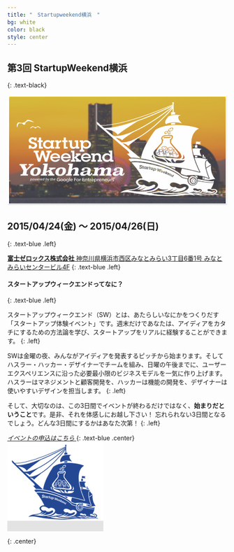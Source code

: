 ```yaml
---
title: "　Startupweekend横浜　"
bg: white
color: black
style: center
---
```


## **第3回 StartupWeekend横浜**
{: .text-black}

<img src="img/home/swy_main2.png">

## **2015/04/24(金) 〜 2015/04/26(日)**
{: .text-blue .left}

<i class="fa fa-map-marker text-navy fa-2x"></i>
[**富士ゼロックス株式会社** 神奈川県横浜市西区みなとみらい3丁目6番1号 みなとみらいセンタービル4F](http://www.fujixerox.co.jp/solution/cvi_center/access.html)
{: .text-blue .left}

#### スタートアップウィークエンドってなに？
{: .text-blue .left}

スタートアップウィークエンド（SW）とは、あたらしいなにかをつくりだす「スタートアップ体験イベント」です。週末だけであなたは、アイディアをカタチにするための方法論を学び、スタートアップをリアルに経験することができます。
{: .left}

SWは金曜の夜、みんながアイディアを発表するピッチから始まります。そしてハスラー・ハッカー・デザイナーでチームを組み、日曜の午後までに、ユーザーエクスペリエンスに沿った必要最小限のビジネスモデルを一気に作り上げます。ハスラーはマネジメントと顧客開発を、ハッカーは機能の開発を、デザイナーは使いやすいデザインを担当します。
{: .left}


そして、大切なのは、この3日間でイベントが終わるだけではなく、**始まりだということ**です。是非、それを体感しにお越し下さい！
忘れられない3日間となるでしょう。どんな3日間にするかはあなた次第！
{: .left}


<a href="https://swyokohama.doorkeeper.jp/events/21516">
<i class="fa fa-arrow-circle-down fa-2x text-navy">
イベントの申込はこちら
</i>
</a>
{: .text-blue .center}
<span class="fa-stack subtlecircle" style="font-size:100px; background:rgba(0,0,0,0.1)">
<a href="https://swyokohama.doorkeeper.jp/events/21516">
  <img src="/img/home/swy_navy.png">
  </a>
</span>

{: .center}